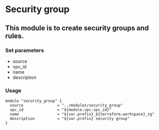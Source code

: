 # Security group

## This module is to create security groups and rules.

### Set parameters

* source              
* vpc_id              
* name                
* description         

### Usage

```
module "security_group" {
  source               = "../modules/security_group"
  vpc_id               = "${module.vpc.vpc_id}"
  name                 = "${var.prefix}_${terraform.workspace}_sg"
  description          = "${var.prefix} security group"
}

```
